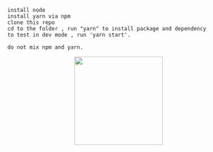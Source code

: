 ```
install node
install yarn via npm
clone this repo
cd to the folder , run "yarn" to install package and dependency
to test in dev mode , run 'yarn start'.

do not mix npm and yarn.
```
<p align = "center">
<img src="https://mycourseville-default.s3.ap-southeast-1.amazonaws.com/useruploaded_course_files/2021_2/27358/group_flags/unknown-302845-16420819067111.png" width = "200" >
  
  </p>
